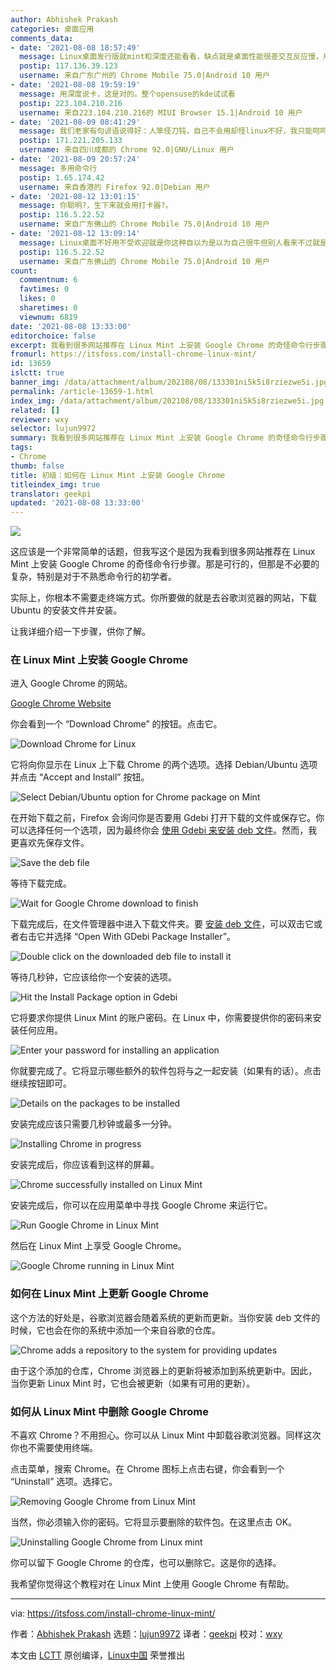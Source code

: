 ```yaml
---
author: Abhishek Prakash
categories: 桌面应用
comments_data:
- date: '2021-08-08 18:57:49'
  message: Linux桌面发行版就mint和深度还能看看，缺点就是桌面性能很差交互反应慢，用ssd都解决不了。其他就算了，稳定都解决不了
  postip: 117.136.39.123
  username: 来自广东广州的 Chrome Mobile 75.0|Android 10 用户
- date: '2021-08-08 19:59:19'
  message: 用深度说卡，这是对的。整个opensuse的kde试试看
  postip: 223.104.210.216
  username: 来自223.104.210.216的 MIUI Browser 15.1|Android 10 用户
- date: '2021-08-09 08:41:29'
  message: 我们老家有句谚语说得好：人笨怪刀钝，自己不会用却怪linux不好，我只能呵呵
  postip: 171.221.205.133
  username: 来自四川成都的 Chrome 92.0|GNU/Linux 用户
- date: '2021-08-09 20:57:24'
  message: 多用命令行
  postip: 1.65.174.42
  username: 来自香港的 Firefox 92.0|Debian 用户
- date: '2021-08-12 13:01:15'
  message: 你聪明?，生下来就会用打卡器?。
  postip: 116.5.22.52
  username: 来自广东佛山的 Chrome Mobile 75.0|Android 10 用户
- date: '2021-08-12 13:09:14'
  message: Linux桌面不好用不受欢迎就是你这种自以为是以为自己很牛但别人看来不过就是个sb的人太多了。
  postip: 116.5.22.52
  username: 来自广东佛山的 Chrome Mobile 75.0|Android 10 用户
count:
  commentnum: 6
  favtimes: 0
  likes: 0
  sharetimes: 0
  viewnum: 6819
date: '2021-08-08 13:33:00'
editorchoice: false
excerpt: 我看到很多网站推荐在 Linux Mint 上安装 Google Chrome 的奇怪命令行步骤。那是可行的，但那是不必要的复杂
fromurl: https://itsfoss.com/install-chrome-linux-mint/
id: 13659
islctt: true
banner_img: /data/attachment/album/202108/08/133301ni5k5i8rziezwe5i.jpg
permalink: /article-13659-1.html
index_img: /data/attachment/album/202108/08/133301ni5k5i8rziezwe5i.jpg.thumb.jpg
related: []
reviewer: wxy
selector: lujun9972
summary: 我看到很多网站推荐在 Linux Mint 上安装 Google Chrome 的奇怪命令行步骤。那是可行的，但那是不必要的复杂
tags:
- Chrome
thumb: false
title: 初级：如何在 Linux Mint 上安装 Google Chrome
titleindex_img: true
translator: geekpi
updated: '2021-08-08 13:33:00'
---
```


![](/data/attachment/album/202108/08/133301ni5k5i8rziezwe5i.jpg)


这应该是一个非常简单的话题，但我写这个是因为我看到很多网站推荐在 Linux Mint 上安装 Google Chrome 的奇怪命令行步骤。那是可行的，但那是不必要的复杂，特别是对于不熟悉命令行的初学者。


实际上，你根本不需要走终端方式。你所要做的就是去谷歌浏览器的网站，下载 Ubuntu 的安装文件并安装。


让我详细介绍一下步骤，供你了解。


### 在 Linux Mint 上安装 Google Chrome


进入 Google Chrome 的网站。


[Google Chrome Website](https://www.google.com/chrome/index.html)


你会看到一个 “Download Chrome” 的按钮。点击它。


![Download Chrome for Linux](/data/attachment/album/202108/08/133346tiefke33eekz9zfs.png)


它将向你显示在 Linux 上下载 Chrome 的两个选项。选择 Debian/Ubuntu 选项并点击 “Accept and Install” 按钮。


![Select Debian/Ubuntu option for Chrome package on Mint](/data/attachment/album/202108/08/133349e41qww65q9qqt79d.png)


在开始下载之前，Firefox 会询问你是否要用 Gdebi 打开下载的文件或保存它。你可以选择任何一个选项，因为最终你会 [使用 Gdebi 来安装 deb 文件](https://itsfoss.com/gdebi-default-ubuntu-software-center/)。然而，我更喜欢先保存文件。


![Save the deb file](/data/attachment/album/202108/08/133351r0n5ne02to8232s2.png)


等待下载完成。


![Wait for Google Chrome download to finish](/data/attachment/album/202108/08/133352o7s7ami9sw2bx2d2.png)


下载完成后，在文件管理器中进入下载文件夹。要 [安装 deb 文件](https://itsfoss.com/install-deb-files-ubuntu/)，可以双击它或者右击它并选择 “Open With GDebi Package Installer”。


![Double click on the downloaded deb file to install it](/data/attachment/album/202108/08/133355p2d2uhdiptttfh2i.png)


等待几秒钟，它应该给你一个安装的选项。


![Hit the Install Package option in Gdebi](/data/attachment/album/202108/08/133357eofoexvzgpfmothk.png)


它将要求你提供 Linux Mint 的账户密码。在 Linux 中，你需要提供你的密码来安装任何应用。


![Enter your password for installing an application](/data/attachment/album/202108/08/133359qwtitnpmgnw23lpz.png)


你就要完成了。它将显示哪些额外的软件包将与之一起安装（如果有的话）。点击继续按钮即可。


![Details on the packages to be installed](/data/attachment/album/202108/08/133401qjuu8224f2f5ti23.png)


安装完成应该只需要几秒钟或最多一分钟。


![Installing Chrome in progress](/data/attachment/album/202108/08/133404ynxb58p5c5xz05cc.png)


安装完成后，你应该看到这样的屏幕。


![Chrome successfully installed on Linux Mint](/data/attachment/album/202108/08/133406a9y9qeffh0jeylcy.png)


安装完成后，你可以在应用菜单中寻找 Google Chrome 来运行它。


![Run Google Chrome in Linux Mint](/data/attachment/album/202108/08/133409akckhcxc7xomjvhf.png)


然后在 Linux Mint 上享受 Google Chrome。


![Google Chrome running in Linux Mint](/data/attachment/album/202108/08/133819ld2354t12ivrf29r.jpg)


### 如何在 Linux Mint 上更新 Google Chrome


这个方法的好处是，谷歌浏览器会随着系统的更新而更新。当你安装 deb 文件的时候，它也会在你的系统中添加一个来自谷歌的仓库。


![Chrome adds a repository to the system for providing updates](/data/attachment/album/202108/08/133411qazqc7a2nkgx96w2.png)


由于这个添加的仓库，Chrome 浏览器上的更新将被添加到系统更新中。因此，当你更新 Linux Mint 时，它也会被更新（如果有可用的更新）。


### 如何从 Linux Mint 中删除 Google Chrome


不喜欢 Chrome？不用担心。你可以从 Linux Mint 中卸载谷歌浏览器。同样这次你也不需要使用终端。


点击菜单，搜索 Chrome。在 Chrome 图标上点击右键，你会看到一个 “Uninstall” 选项。选择它。


![Removing Google Chrome from Linux Mint](/data/attachment/album/202108/08/133802x2z1b17ocojan2h9.jpg)


当然，你必须输入你的密码。它将显示要删除的软件包。在这里点击 OK。


![Uninstalling Google Chrome from Linux mint](/data/attachment/album/202108/08/133748kb2xr2nj4g42js92.jpg)


你可以留下 Google Chrome 的仓库，也可以删除它。这是你的选择。


我希望你觉得这个教程对在 Linux Mint 上使用 Google Chrome 有帮助。




---


via: <https://itsfoss.com/install-chrome-linux-mint/>


作者：[Abhishek Prakash](https://itsfoss.com/author/abhishek/) 选题：[lujun9972](https://github.com/lujun9972) 译者：[geekpi](https://github.com/geekpi) 校对：[wxy](https://github.com/wxy)


本文由 [LCTT](https://github.com/LCTT/TranslateProject) 原创编译，[Linux中国](https://linux.cn/) 荣誉推出